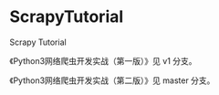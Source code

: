 # ScrapyTutorial
Scrapy Tutorial

《Python3网络爬虫开发实战（第一版）》见 v1 分支。

《Python3网络爬虫开发实战（第二版）》见 master 分支。